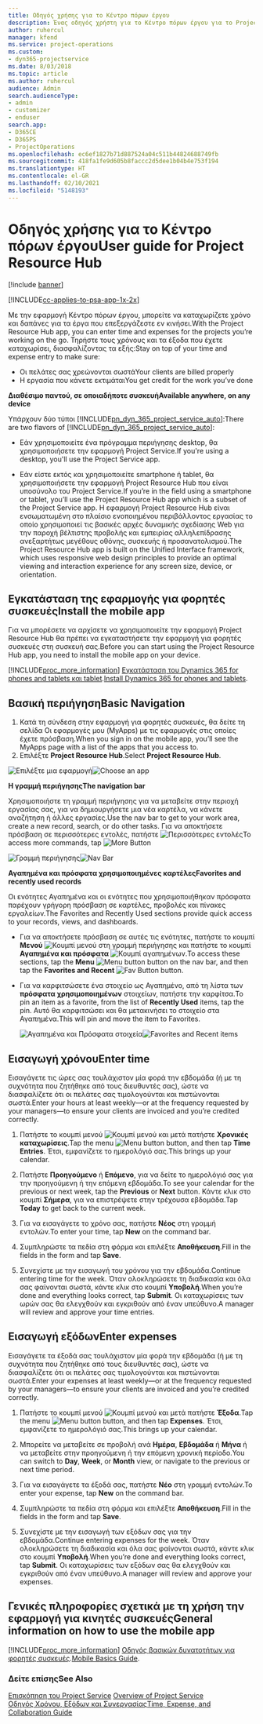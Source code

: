 ```yaml
---
title: Οδηγός χρήσης για το Κέντρο πόρων έργου
description: Ένας οδηγός χρήστη για το Κέντρο πόρων έργου για το Project Service
author: ruhercul
manager: kfend
ms.service: project-operations
ms.custom:
- dyn365-projectservice
ms.date: 8/03/2018
ms.topic: article
ms.author: ruhercul
audience: Admin
search.audienceType:
- admin
- customizer
- enduser
search.app:
- D365CE
- D365PS
- ProjectOperations
ms.openlocfilehash: ec6ef1827b71d887524a04c511b44824688749fb
ms.sourcegitcommit: 418fa1fe9d605b8faccc2d5dee1b04b4e753f194
ms.translationtype: HT
ms.contentlocale: el-GR
ms.lasthandoff: 02/10/2021
ms.locfileid: "5148193"
---
```

# <a name="user-guide-for-project-resource-hub"></a><span data-ttu-id="2d270-103">Οδηγός χρήσης για το Κέντρο πόρων έργου</span><span class="sxs-lookup"><span data-stu-id="2d270-103">User guide for Project Resource Hub</span></span>

[!include [banner](../includes/psa-now-project-operations.md)]

[!INCLUDE[cc-applies-to-psa-app-1x-2x](../includes/cc-applies-to-psa-app-1x-2x.md)]

<span data-ttu-id="2d270-104">Με την εφαρμογή Κέντρο πόρων έργου, μπορείτε να καταχωρίζετε χρόνο και δαπάνες για τα έργα που επεξεργάζεστε εν κινήσει.</span><span class="sxs-lookup"><span data-stu-id="2d270-104">With the Project Resource Hub app, you can enter time and expenses for the projects you’re working on the go.</span></span> <span data-ttu-id="2d270-105">Τηρήστε τους χρόνους και τα έξοδα που έχετε καταχωρίσει, διασφαλίζοντας τα εξής:</span><span class="sxs-lookup"><span data-stu-id="2d270-105">Stay on top of your time and expense entry to make sure:</span></span>

- <span data-ttu-id="2d270-106">Οι πελάτες σας χρεώνονται σωστά</span><span class="sxs-lookup"><span data-stu-id="2d270-106">Your clients are billed properly</span></span>
- <span data-ttu-id="2d270-107">Η εργασία που κάνετε εκτιμάται</span><span class="sxs-lookup"><span data-stu-id="2d270-107">You get credit for the work you’ve done</span></span>

<span data-ttu-id="2d270-108">**Διαθέσιμο παντού, σε οποιαδήποτε συσκευή**</span><span class="sxs-lookup"><span data-stu-id="2d270-108">**Available anywhere, on any device**</span></span>

<span data-ttu-id="2d270-109">Υπάρχουν δύο τύποι [!INCLUDE[pn_dyn_365_project_service_auto](../includes/pn-dyn-365-project-service-auto.md)]:</span><span class="sxs-lookup"><span data-stu-id="2d270-109">There are two flavors of [!INCLUDE[pn_dyn_365_project_service_auto](../includes/pn-dyn-365-project-service-auto.md)]:</span></span> 

- <span data-ttu-id="2d270-110">Εάν χρησιμοποιείτε ένα πρόγραμμα περιήγησης desktop, θα χρησιμοποιήσετε την εφαρμογή Project Service.</span><span class="sxs-lookup"><span data-stu-id="2d270-110">If you're using a desktop, you'll use the Project Service app.</span></span> 

- <span data-ttu-id="2d270-111">Εάν είστε εκτός και χρησιμοποιείτε smartphone ή tablet, θα χρησιμοποιήσετε την εφαρμογή Project Resource Hub που είναι υποσύνολο του Project Service.</span><span class="sxs-lookup"><span data-stu-id="2d270-111">If you’re in the field using a smartphone or tablet, you’ll use the Project Resource Hub app which is a subset of the Project Service  app.</span></span> <span data-ttu-id="2d270-112">Η εφαρμογή Project Resource Hub είναι ενσωματωμένη στο πλαίσιο ενοποιημένου περιβάλλοντος εργασίας το οποίο χρησιμοποιεί τις βασικές αρχές δυναμικής σχεδίασης Web για την παροχή βέλτιστης προβολής και εμπειρίας αλληλεπίδρασης ανεξαρτήτως μεγέθους οθόνης, συσκευής ή προσανατολισμού.</span><span class="sxs-lookup"><span data-stu-id="2d270-112">The Project Resource Hub app is built on the Unified Interface framework, which uses responsive web design principles to provide an optimal viewing and interaction experience for any screen size, device, or orientation.</span></span> 


## <a name="install-the-mobile-app"></a><span data-ttu-id="2d270-113">Εγκατάσταση της εφαρμογής για φορητές συσκευές</span><span class="sxs-lookup"><span data-stu-id="2d270-113">Install the mobile app</span></span>
<span data-ttu-id="2d270-114">Για να μπορέσετε να αρχίσετε να χρησιμοποιείτε την εφαρμογή Project Resource Hub θα πρέπει να εγκαταστήσετε την εφαρμογή για φορητές συσκευές στη συσκευή σας.</span><span class="sxs-lookup"><span data-stu-id="2d270-114">Before you can start using the Project Resource Hub app, you need to install the mobile app on your device.</span></span> 

[!INCLUDE[proc_more_information](../includes/proc-more-information.md)] <span data-ttu-id="2d270-115">[Εγκατάσταση του Dynamics 365 for phones and tablets και tablet](https://docs.microsoft.com/dynamics365/mobile-app/install-dynamics-365-for-phones-and-tablets).</span><span class="sxs-lookup"><span data-stu-id="2d270-115">[Install Dynamics 365 for phones and tablets](https://docs.microsoft.com/dynamics365/mobile-app/install-dynamics-365-for-phones-and-tablets).</span></span>

## <a name="basic-navigation"></a><span data-ttu-id="2d270-116">Βασική περιήγηση</span><span class="sxs-lookup"><span data-stu-id="2d270-116">Basic Navigation</span></span>
1.  <span data-ttu-id="2d270-117">Κατά τη σύνδεση στην εφαρμογή για φορητές συσκευές, θα δείτε τη σελίδα Οι εφαρμογές μου (MyApps) με τις εφαρμογές στις οποίες έχετε πρόσβαση.</span><span class="sxs-lookup"><span data-stu-id="2d270-117">When you sign in on the mobile app, you’ll see the MyApps page with a list of the apps that you access to.</span></span> 
2.  <span data-ttu-id="2d270-118">Επιλέξτε **Project Resource Hub**.</span><span class="sxs-lookup"><span data-stu-id="2d270-118">Select **Project Resource Hub**.</span></span>

<span data-ttu-id="2d270-119">![Επιλέξτε μια εφαρμογή](media/chooseApp_1.png "Επιλέξτε μια εφαρμογή")</span><span class="sxs-lookup"><span data-stu-id="2d270-119">![Choose an app](media/chooseApp_1.png "Choose an app")</span></span>

<span data-ttu-id="2d270-120">**Η γραμμή περιήγησης**</span><span class="sxs-lookup"><span data-stu-id="2d270-120">**The navigation bar**</span></span>

<span data-ttu-id="2d270-121">Χρησιμοποιήστε τη γραμμή περιήγησης για να μεταβείτε στην περιοχή εργασίας σας, για να δημιουργήσετε μια νέα καρτέλα, να κάνετε αναζήτηση ή άλλες εργασίες.</span><span class="sxs-lookup"><span data-stu-id="2d270-121">Use the nav bar to get to your work area, create a new record, search, or do other tasks.</span></span> <span data-ttu-id="2d270-122">Για να αποκτήσετε πρόσβαση σε περισσότερες εντολές, πατήστε ![Περισσότερες εντολές](media/MoreButton.png "Κουμπί Περισσότερα")</span><span class="sxs-lookup"><span data-stu-id="2d270-122">To access more commands, tap ![More Button](media/MoreButton.png "More Button")</span></span>

<span data-ttu-id="2d270-123">![Γραμμή περιήγησης](media/NavBar_2.png "Γραμμή περιήγησης")</span><span class="sxs-lookup"><span data-stu-id="2d270-123">![Nav Bar](media/NavBar_2.png "Nav Bar")</span></span>

<span data-ttu-id="2d270-124">**Αγαπημένα και πρόσφατα χρησιμοποιημένες καρτέλες**</span><span class="sxs-lookup"><span data-stu-id="2d270-124">**Favorites and recently used records**</span></span>

<span data-ttu-id="2d270-125">Οι ενότητες Αγαπημένα και οι ενότητες που χρησιμοποιήθηκαν πρόσφατα παρέχουν γρήγορη πρόσβαση σε καρτέλες, προβολές και πίνακες εργαλείων.</span><span class="sxs-lookup"><span data-stu-id="2d270-125">The Favorites and Recently Used sections provide quick access to your records, views, and dashboards.</span></span> 

- <span data-ttu-id="2d270-126">Για να αποκτήσετε πρόσβαση σε αυτές τις ενότητες, πατήστε το κουμπί **Μενού** ![Κουμπί μενού](media/MenuButton.png "Κουμπί μενού") στη γραμμή περιήγησης και πατήστε το κουμπί **Αγαπημένα και πρόσφατα** ![Κουμπί αγαπημένων](media/FavButton.png "Κουμπί Αγαπημένα").</span><span class="sxs-lookup"><span data-stu-id="2d270-126">To access these sections, tap the **Menu** ![Menu button](media/MenuButton.png "Menu button") button on the nav bar, and then tap the **Favorites and Recent** ![Fav Button](media/FavButton.png "Fav Button") button.</span></span>

- <span data-ttu-id="2d270-127">Για να καρφιτσώσετε ένα στοιχείο ως Αγαπημένο, από τη λίστα των **πρόσφατα χρησιμοποιημένων** στοιχείων, πατήστε την καρφίτσα.</span><span class="sxs-lookup"><span data-stu-id="2d270-127">To pin an item as a favorite, from the list of **Recently Used** items, tap the pin.</span></span> <span data-ttu-id="2d270-128">Αυτό θα καρφιτσώσει και θα μετακινήσει το στοιχείο στα Αγαπημένα.</span><span class="sxs-lookup"><span data-stu-id="2d270-128">This will pin and move the item to Favorites.</span></span>

  <span data-ttu-id="2d270-129">![Αγαπημένα και Πρόσφατα στοιχεία](media/Favs_3.png "Αγαπημένα και Πρόσφατα στοιχεία")</span><span class="sxs-lookup"><span data-stu-id="2d270-129">![Favorites and Recent items](media/Favs_3.png "Favorites and Recent items")</span></span>
 
## <a name="enter-time"></a><span data-ttu-id="2d270-130">Εισαγωγή χρόνου</span><span class="sxs-lookup"><span data-stu-id="2d270-130">Enter time</span></span>
<span data-ttu-id="2d270-131">Εισαγάγετε τις ώρες σας τουλάχιστον μία φορά την εβδομάδα (ή με τη συχνότητα που ζητήθηκε από τους διευθυντές σας), ώστε να διασφαλίζετε ότι οι πελάτες σας τιμολογούνται και πιστώνονται σωστά.</span><span class="sxs-lookup"><span data-stu-id="2d270-131">Enter your hours at least weekly—or at the frequency requested by your managers—to ensure your clients are invoiced and you’re credited correctly.</span></span>

1. <span data-ttu-id="2d270-132">Πατήστε το κουμπί μενού ![Κουμπί μενού](media/MenuButton.png "Κουμπί μενού") και μετά πατήστε **Χρονικές καταχωρίσεις**.</span><span class="sxs-lookup"><span data-stu-id="2d270-132">Tap the menu ![Menu button](media/MenuButton.png "Menu button") button, and then tap **Time Entries**.</span></span> <span data-ttu-id="2d270-133">Έτσι, εμφανίζετε το ημερολόγιό σας.</span><span class="sxs-lookup"><span data-stu-id="2d270-133">This brings up your calendar.</span></span>

2. <span data-ttu-id="2d270-134">Πατήστε **Προηγούμενο** ή **Επόμενο**, για να δείτε το ημερολόγιό σας για την προηγούμενη ή την επόμενη εβδομάδα.</span><span class="sxs-lookup"><span data-stu-id="2d270-134">To see your calendar for the previous or next week, tap the **Previous** or **Next** button.</span></span> <span data-ttu-id="2d270-135">Κάντε κλικ στο κουμπί **Σήμερα**, για να επιστρέψετε στην τρέχουσα εβδομάδα.</span><span class="sxs-lookup"><span data-stu-id="2d270-135">Tap **Today** to get back to the current week.</span></span>

3. <span data-ttu-id="2d270-136">Για να εισαγάγετε το χρόνο σας, πατήστε **Νέος** στη γραμμή εντολών.</span><span class="sxs-lookup"><span data-stu-id="2d270-136">To enter your time, tap **New** on the command bar.</span></span> 

4. <span data-ttu-id="2d270-137">Συμπληρώστε τα πεδία στη φόρμα και επιλέξτε **Αποθήκευση**.</span><span class="sxs-lookup"><span data-stu-id="2d270-137">Fill in the fields in the form and tap **Save**.</span></span>

5. <span data-ttu-id="2d270-138">Συνεχίστε με την εισαγωγή του χρόνου για την εβδομάδα.</span><span class="sxs-lookup"><span data-stu-id="2d270-138">Continue entering time for the week.</span></span> <span data-ttu-id="2d270-139">Όταν ολοκληρώσετε τη διαδικασία και όλα σας φαίνονται σωστά, κάντε κλικ στο κουμπί **Υποβολή**.</span><span class="sxs-lookup"><span data-stu-id="2d270-139">When you’re done and everything looks correct, tap **Submit**.</span></span> <span data-ttu-id="2d270-140">Οι καταχωρίσεις των ωρών σας θα ελεγχθούν και εγκριθούν από έναν υπεύθυνο.</span><span class="sxs-lookup"><span data-stu-id="2d270-140">A manager will review and approve your time entries.</span></span>

## <a name="enter-expenses"></a><span data-ttu-id="2d270-141">Εισαγωγή εξόδων</span><span class="sxs-lookup"><span data-stu-id="2d270-141">Enter expenses</span></span> 
<span data-ttu-id="2d270-142">Εισαγάγετε τα έξοδά σας τουλάχιστον μία φορά την εβδομάδα (ή με τη συχνότητα που ζητήθηκε από τους διευθυντές σας), ώστε να διασφαλίζετε ότι οι πελάτες σας τιμολογούνται και πιστώνονται σωστά.</span><span class="sxs-lookup"><span data-stu-id="2d270-142">Enter your expenses at least weekly—or at the frequency requested by your managers—to ensure your clients are invoiced and you’re credited correctly.</span></span>

1. <span data-ttu-id="2d270-143">Πατήστε το κουμπί μενού ![Κουμπί μενού](media/MenuButton.png "Κουμπί μενού") και μετά πατήστε **Έξοδα**.</span><span class="sxs-lookup"><span data-stu-id="2d270-143">Tap the menu ![Menu button](media/MenuButton.png "Menu button") button, and then tap **Expenses**.</span></span> <span data-ttu-id="2d270-144">Έτσι, εμφανίζετε το ημερολόγιό σας.</span><span class="sxs-lookup"><span data-stu-id="2d270-144">This brings up your calendar.</span></span>

2. <span data-ttu-id="2d270-145">Μπορείτε να μεταβείτε σε προβολή ανά **Ημέρα**, **Εβδομάδα** ή **Μήνα** ή να μεταβείτε στην προηγούμενη ή την επόμενη χρονική περίοδο.</span><span class="sxs-lookup"><span data-stu-id="2d270-145">You can switch to **Day**, **Week**, or **Month** view, or navigate to the previous or next time period.</span></span> 

3. <span data-ttu-id="2d270-146">Για να εισαγάγετε τα έξοδά σας, πατήστε **Νέο** στη γραμμή εντολών.</span><span class="sxs-lookup"><span data-stu-id="2d270-146">To enter your expense, tap **New** on the command bar.</span></span> 

4. <span data-ttu-id="2d270-147">Συμπληρώστε τα πεδία στη φόρμα και επιλέξτε **Αποθήκευση**.</span><span class="sxs-lookup"><span data-stu-id="2d270-147">Fill in the fields in the form and tap **Save**.</span></span>

5. <span data-ttu-id="2d270-148">Συνεχίστε με την εισαγωγή των εξόδων σας για την εβδομάδα.</span><span class="sxs-lookup"><span data-stu-id="2d270-148">Continue entering expenses for the week.</span></span> <span data-ttu-id="2d270-149">Όταν ολοκληρώσετε τη διαδικασία και όλα σας φαίνονται σωστά, κάντε κλικ στο κουμπί **Υποβολή**.</span><span class="sxs-lookup"><span data-stu-id="2d270-149">When you’re done and everything looks correct, tap **Submit**.</span></span> <span data-ttu-id="2d270-150">Οι καταχωρίσεις των εξόδων σας θα ελεγχθούν και εγκριθούν από έναν υπεύθυνο.</span><span class="sxs-lookup"><span data-stu-id="2d270-150">A manager will review and approve your expenses.</span></span>

## <a name="general-information-on-how-to-use-the-mobile-app"></a><span data-ttu-id="2d270-151">Γενικές πληροφορίες σχετικά με τη χρήση την εφαρμογή για κινητές συσκευές</span><span class="sxs-lookup"><span data-stu-id="2d270-151">General information on how to use the mobile app</span></span> 
[!INCLUDE[proc_more_information](../includes/proc-more-information.md)] <span data-ttu-id="2d270-152">[Οδηγός βασικών δυνατοτήτων για φορητές συσκευές](https://docs.microsoft.com/dynamics365/mobile-app/dynamics-365-phones-tablets-users-guide).</span><span class="sxs-lookup"><span data-stu-id="2d270-152">[Mobile Basics Guide](https://docs.microsoft.com/dynamics365/mobile-app/dynamics-365-phones-tablets-users-guide).</span></span>

### <a name="see-also"></a><span data-ttu-id="2d270-153">Δείτε επίσης</span><span class="sxs-lookup"><span data-stu-id="2d270-153">See Also</span></span>  
 <span data-ttu-id="2d270-154">[Επισκόπηση του Project Service](../psa/overview.md) </span><span class="sxs-lookup"><span data-stu-id="2d270-154">[Overview of Project Service](../psa/overview.md) </span></span>  
 [<span data-ttu-id="2d270-155">Οδηγός Χρόνου, Εξόδων και Συνεργασίας</span><span class="sxs-lookup"><span data-stu-id="2d270-155">Time, Expense, and Collaboration Guide</span></span>](../psa/time-expense-collaboration-guide.md)   
 
